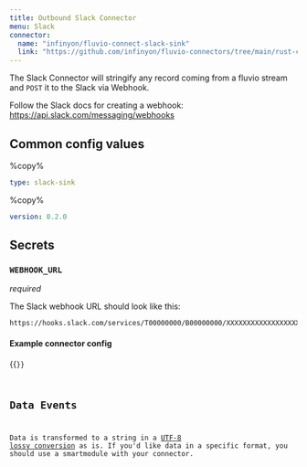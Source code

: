 ```yaml
---
title: Outbound Slack Connector
menu: Slack
connector:
  name: "infinyon/fluvio-connect-slack-sink"
  link: "https://github.com/infinyon/fluvio-connectors/tree/main/rust-connectors/sinks/slack"
---
```


The Slack Connector will stringify any record coming from a
fluvio stream and `POST` it to the Slack via Webhook.

Follow the Slack docs for creating a webhook: https://api.slack.com/messaging/webhooks

## Common config values

%copy%
```yaml
type: slack-sink
```

%copy%
```yaml
version: 0.2.0
```

## Secrets

### `WEBHOOK_URL`
*required*

The Slack webhook URL should look like this:

```
https://hooks.slack.com/services/T00000000/B00000000/XXXXXXXXXXXXXXXXXXXXXXXX
```

#### Example connector config

{{<code file="code-blocks/yaml/connectors/outbound-examples/outbound-slack.yaml" lang="yaml" copy=true >}}

## Data Events

Data is transformed to a string in a [UTF-8 lossy conversion] as is. If you'd like data in a specific format, you should use a smartmodule with your connector.


[UTF-8 lossy conversion]: https://doc.rust-lang.org/std/string/struct.String.html#method.from_utf8_lossy

